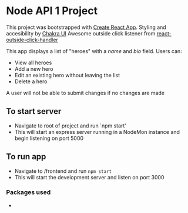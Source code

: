 # Node API 1 Project

This project was bootstrapped with [Create React App](https://github.com/facebook/create-react-app).
Styling and accesibility by [Chakra UI](https://chakra-ui.com/)
Awesome outside click listener from [react-outside-click-handler
](https://www.npmjs.com/package/react-outside-click-handler)

This app displays a list of "heroes" with a *name* and *bio* field.
Users can:
* View all heroes
* Add a new hero
* Edit an existing hero without leaving the list
* Delete a hero

A user will not be able to submit changes if no changes are made

## To start server

- Navigate to root of project and run `npm start'
- This will start an express server running in a NodeMon instance and begin listening on port 5000

## To run app

- Navigate to /frontend and run `npm start`
- This will start the development server and listen on port 3000

### Packages used

-
